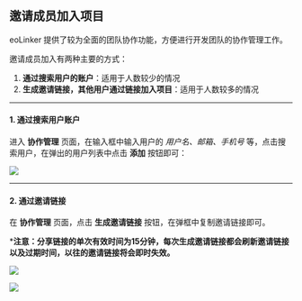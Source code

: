 ## 邀请成员加入项目
eoLinker 提供了较为全面的团队协作功能，方便进行开发团队的协作管理工作。

邀请成员加入有两种主要的方式：
1. **通过搜索用户的账户**：适用于人数较少的情况
2. **生成邀请链接，其他用户通过链接加入项目**：适用于人数较多的情况

---

#### 1. 通过搜索用户账户

进入 **协作管理** 页面，在输入框中输入用户的 *用户名、邮箱、手机号* 等，点击搜索用户，在弹出的用户列表中点击 **添加** 按钮即可：

![](http://data.eolinker.com/course/CvyBuEz1a67318c1c24537a48802e245f8dc23e3ad6e2b7)

---

#### 2. 通过邀请链接

在 **协作管理** 页面，点击 **生成邀请链接** 按钮，在弹框中复制邀请链接即可。

***注意：分享链接的单次有效时间为15分钟，每次生成邀请链接都会刷新邀请链接以及过期时间，以往的邀请链接将会即时失效。**

![](http://data.eolinker.com/course/NwMy55T2f555574b6af68264e4239319951f2466b197bca)

![](http://data.eolinker.com/course/CetDmpR1d61aa8fa2613516d377038b66009175cc1e2b50)